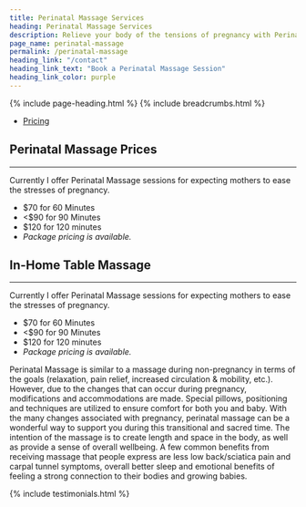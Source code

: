 ```yaml
---
title: Perinatal Massage Services
heading: Perinatal Massage Services
description: Relieve your body of the tensions of pregnancy with Perinatal massage therapy.
page_name: perinatal-massage
permalink: /perinatal-massage
heading_link: "/contact"
heading_link_text: "Book a Perinatal Massage Session"
heading_link_color: purple
---
```


{% include page-heading.html %}
{% include breadcrumbs.html %}

<!--=== Profile ===-->
<div class="container content profile">
  <div class="row">
    <!--Left Sidebar-->
    <div class="col-md-3">
      <ul class="list-group sidebar-nav-v1" id="sidebar-nav-1">
        <li class="list-group-item">
          <a class="collapse-link" data-toggle="collapse" href="#collapseOne" aria-expanded="false" aria-controls="collapseOne">Pricing</a>
        </li>
      </ul>
    </div>
    <!--End Left Sidebar-->
    <!-- Profile Content -->
    <div class="col-md-9">
      <div class="profile-body">
        <div class="profile-bio">
          <div class="row">
            <div class="col-md-12">   
              <div class="collapse in" id="collapseZero">
                <h2>Perinatal Massage Prices</h2>
                <hr>
                <p>Currently I offer Perinatal Massage sessions for expecting mothers to ease the stresses of pregnancy.</p>
                <ul>
                  <li>$70 for 60 Minutes</li>
                  <li><$90 for 90 Minutes</li>
                  <li>$120 for 120 minutes</li>
                  <li><em>Package pricing is available.</em></li>
                </ul>
              </div>
              <div class="collapse" id="collapseOne">
                <h2>In-Home Table Massage</h2>
                <hr>
                <p>Currently I offer Perinatal Massage sessions for expecting mothers to ease the stresses of pregnancy.</p>
                <ul>
                  <li>$70 for 60 Minutes</li>
                  <li><$90 for 90 Minutes</li>
                  <li>$120 for 120 minutes</li>
                  <li><em>Package pricing is available.</em></li>
                </ul>
              </div>
            </div>
          </div>
        </div><!--/end row-->
      </div>
    </div>
    <!-- End Profile Content -->
  </div><!--/end row-->
  <div class="row clear">
    <p>Perinatal Massage is similar to a massage during non-pregnancy in terms of the goals (relaxation, pain relief, increased circulation & mobility, etc.). However, due to the changes that can occur during pregnancy, modifications and accommodations are made. Special pillows, positioning and techniques are utilized to ensure comfort for both you and baby. With the many changes associated with pregnancy, perinatal massage can be a wonderful way to support you during this transitional and sacred time. The intention of the massage is to create length and space in the body, as well as provide a sense of overall wellbeing. A few common benefits from receiving massage that people express are less low back/sciatica pain and carpal tunnel symptoms, overall better sleep and emotional benefits of feeling a strong connection to their bodies and growing babies.</p>
  </div>
  {% include testimonials.html %}
</div>
<!--=== End Profile ===-->
